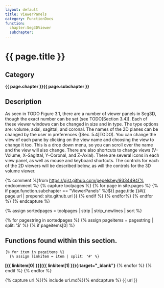 ```yaml
---
layout: default
title: ViewerPanels 
category: FunctionDocs 
function: 
  chapter:Seg3DViewer
  subchapter: 
---
```


# {{ page.title }} 

## Category

**{{ page.chapter }}{{ page.subchapter }}**

## Description

As seen in TODO Figure 3.1, there are a number of viewer panels in Seg3D, though the exact number can be set (see TODO[Section 3.4]). Each of these viewer windows can be changed in size and in type. The type options are: volume, axial, sagittal, and coronal. The names of the 2D planes can be changed by the user in preferences ([Sec. 5.4]TODO). You can change the view of each pane by clicking on the view name and choosing the view to change it too. This is a drop down menu, so you can scroll over the name and the view will also change. There are also shortcuts to change views (V–Volume, X–Sagittal, Y–Coronal, and Z–Axial). There are several icons in each view panel, as well as mouse and keyboard shortcuts. The controls for each of the 2D viewers will be described below, as will the controls for the 3D volume viewer.

{% comment %}from https://gist.github.com/pepelsbey/9334494{% endcomment %}
{% capture toolpages %}
    {% for page in site.pages %}
      {% if page.function.subchapter == "ViewerPanels" %}${{ page.title }}#{{ page.url | prepend: site.github.url }}
      {% endif %}
    {% endfor%}
  {% endfor %}
{% endcapture %}

{% assign sortedpages = toolpages | strip | strip_newlines | sort %}

{% for pagestring in sortedpages %}
  {% assign pageitems = pagestring | split: '$' %}
  {% if pageitems[0] %}
## Functions found within this section. 
    {% for item in pageitems %}
      {% assign linkitem = item | split: '#' %}
**[{{ linkitem[0] }}]({{ linkitem[1] }}){:target="_blank"}**
    {% endfor %}
  {% endif %}
{% endfor %}

{% capture url %}{% include url.md%}{% endcapture %}
{{ url }}

